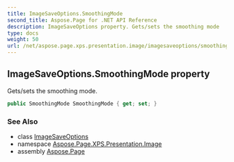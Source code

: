 ```yaml
---
title: ImageSaveOptions.SmoothingMode
second_title: Aspose.Page for .NET API Reference
description: ImageSaveOptions property. Gets/sets the smoothing mode
type: docs
weight: 50
url: /net/aspose.page.xps.presentation.image/imagesaveoptions/smoothingmode/
---
```

## ImageSaveOptions.SmoothingMode property

Gets/sets the smoothing mode.

```csharp
public SmoothingMode SmoothingMode { get; set; }
```

### See Also

* class [ImageSaveOptions](../)
* namespace [Aspose.Page.XPS.Presentation.Image](../../imagesaveoptions/)
* assembly [Aspose.Page](../../../)


